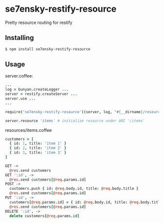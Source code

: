 se7ensky-restify-resource
=========================

Pretty resource routing for restify

Installing
----------
```bash
$ npm install se7ensky-restify-resource
```

Usage
-----
server.coffee:
```coffee
...
log = bunyan.createLogger ...
server = restify.createServer ...
server.use ...
...

require('se7ensky-restify-resource')(server, log, "#{__dirname}/resources") # initialize module

server.resource 'items' # initialize resource under URI '/items'
```

resources/items.coffee
```coffee
customers = [
  { id: 1, title: 'item 1' }
  { id: 2, title: 'item 2' }
  { id: 3, title: 'item 3' }
]

GET ->
  @res.send customers
GET ':id', ->
  @res.send customers[@req.params.id]
POST ->
  customers.push { id: @req.body.id, title: @req.body.title }
  @res.send customers[@req.params.id]
PUT ':id', ->
  customers[@req.params.id] = { id: @req.body.id, title: @req.body.title }
  @res.send customers[@req.params.id]
DELETE ':id', ->
  delete customers[@req.params.id]
```
